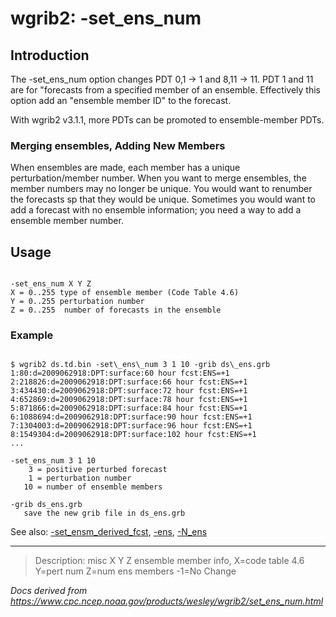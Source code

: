 # wgrib2: -set_ens_num

## Introduction

The -set_ens_num option changes PDT 0,1 -> 1 and
8,11 -> 11. PDT 1 and 11 are for "forecasts from a specified member of an ensemble.
Effectively this option add an "ensemble member ID" to the forecast.

With wgrib2 v3.1.1, more PDTs can be promoted to ensemble-member PDTs.

### Merging ensembles, Adding New Members

When ensembles are made, each member has a unique perturbation/member
number. When you want to merge ensembles, the member numbers
may no longer be unique. You would want to renumber the forecasts
sp that they would be unique. Sometimes you would want to add a forecast
with no ensemble information; you need a way to add a ensemble member number.

## Usage

```

-set_ens_num X Y Z
X = 0..255 type of ensemble member (Code Table 4.6)
Y = 0..255 perturbation number
Z = 0..255  number of forecasts in the ensemble

```

### Example

```

$ wgrib2 ds.td.bin -set\_ens\_num 3 1 10 -grib ds\_ens.grb
1:80:d=2009062918:DPT:surface:60 hour fcst:ENS=+1
2:218826:d=2009062918:DPT:surface:66 hour fcst:ENS=+1
3:434430:d=2009062918:DPT:surface:72 hour fcst:ENS=+1
4:652869:d=2009062918:DPT:surface:78 hour fcst:ENS=+1
5:871866:d=2009062918:DPT:surface:84 hour fcst:ENS=+1
6:1088694:d=2009062918:DPT:surface:90 hour fcst:ENS=+1
7:1304003:d=2009062918:DPT:surface:96 hour fcst:ENS=+1
8:1549304:d=2009062918:DPT:surface:102 hour fcst:ENS=+1
...

-set_ens_num 3 1 10
    3 = positive perturbed forecast
    1 = perturbation number
   10 = number of ensemble members

-grib ds_ens.grb
   save the new grib file in ds_ens.grb

```

See also:
[-set_ensm_derived_fcst](set_ensm_derived_fcst.md),
[-ens](ens.md),
[-N_ens](N_ens.md)

---

> Description: misc X Y Z ensemble member info, X=code table 4.6 Y=pert num Z=num ens members -1=No Change

_Docs derived from <https://www.cpc.ncep.noaa.gov/products/wesley/wgrib2/set_ens_num.html>_
